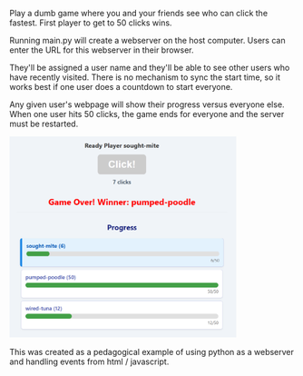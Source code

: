 Play a dumb game where you and your friends see who can click the fastest.
First player to get to 50 clicks wins.

Running main.py will create a webserver on the host computer. 
Users can enter the URL for this webserver in their browser.

They'll be assigned a user name and they'll be able to see other users who have recently visited.
There is no mechanism to sync the start time, so it works best if one user does a countdown to start everyone.

Any given user's webpage will show their progress versus everyone else.
When one user hits 50 clicks, the game ends for everyone and the server must be restarted.

<img src="clickers-won.png" alt="Screenshot" width="400"/>

This was created as a pedagogical example of using python as a webserver and handling events from html / javascript.

